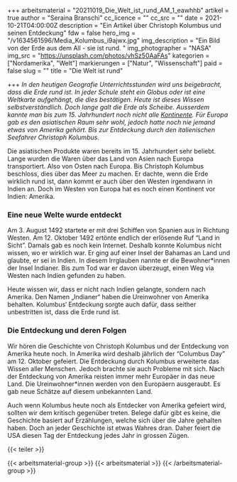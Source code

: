 +++
arbeitsmaterial = "20211019_Die_Welt_ist_rund_AM_1_eawhhb"
artikel = true
author = "Seraina Branschi"
cc_licence = ""
cc_src = ""
date = 2021-10-21T04:00:00Z
description = "Ein Artikel über Christoph Kolumbus und seinen Entdeckung"
fdw = false
hero_img = "/v1634561596/Media_Kolumbus_i9ajwx.jpg"
img_description = "Ein Bild von der Erde aus dem All - sie ist rund. "
img_photographer = "NASA"
img_src = "https://unsplash.com/photos/vhSz50AaFAs"
kategorien = ["Nordamerika", "Welt"]
markierungen = ["Natur", "Wissenschaft"]
paid = false
slug = ""
title = "Die Welt ist rund"

+++
_In den heutigen Geografie Unterrichtsstunden wird uns beigebracht, dass die Erde rund ist. In jeder Schule steht ein Globus oder ist eine Weltkarte aufgehängt, die dies bestätigen. Heute ist dieses Wissen selbstverständlich. Doch lange galt die Erde als Scheibe. Ausserdem kannte man bis zum 15. Jahrhundert noch nicht alle_ [_Kontinente_](https://www.chinderzytig.ch/)_. Für Europa gab es den asiatischen Raum sehr wohl, jedoch hatte noch nie jemand etwas von Amerika gehört. Bis zur Entdeckung durch den italienischen Seefahrer Christoph Kolumbus._

Die asiatischen Produkte waren bereits im 15. Jahrhundert sehr beliebt. Lange wurden die Waren über das Land von Asien nach Europa transportiert. Also von Osten nach Europa. Bis Christoph Kolumbus beschloss, dies über das Meer zu machen. Er dachte, wenn die Erde wirklich rund ist, dann kommt er auch über den Westen irgendwann in Indien an. Doch im Westen von Europa hat es noch einen Kontinent vor Indien: Amerika.

### Eine neue Welte wurde entdeckt

Am 3. August 1492 startete er mit drei Schiffen von Spanien aus in Richtung Westen. Am 12. Oktober 1492 ertönte endlich der erlösende Ruf “Land in Sicht”. Damals gab es noch kein Internet. Deshalb konnte Kolumbus nicht wissen, wo er wirklich war. Er ging auf einer Insel der Bahamas an Land und glaubte, er sei in Indien. In diesem Irrglauben nannte er die Bewohner*innen der Insel Indianer. Bis zum Tod war er davon überzeugt, einen Weg via Westen nach Indien gefunden zu haben.

Heute wissen wir, dass er nicht nach Indien gelangte, sondern nach Amerika. Den Namen „Indianer“ haben die Ureinwohner von Amerika behalten. Kolumbus‘ Entdeckung sorgte auch dafür, dass seither unbestritten ist, dass die Erde rund ist.

### Die Entdeckung und deren Folgen

Wir hören die Geschichte von Christoph Kolumbus und der Entdeckung von Amerika heute noch. In Amerika wird deshalb jährlich der “Columbus Day” am 12. Oktober gefeiert. Die Entdeckung durch Kolumbus erweiterte das Wissen aller Menschen. Jedoch brachte sie auch Probleme mit sich. Nach der Entdeckung von Amerika reisten immer mehr Europäer in das neue Land. Die Ureinwohner*innen werden von den Europäern ausgeraubt. Es gab neue Schätze auf diesem unbekannten Land.

Auch wenn Kolumbus heute noch als Entdecker von Amerika gefeiert wird, sollten wir dem kritisch gegenüber treten. Belege dafür gibt es keine, die Geschichte basiert auf Erzählungen, welche sich über die Jahre gehalten haben. Doch an jeder Geschichte ist etwas Wahres dran. Daher feiert die USA diesen Tag der Entdeckung jedes Jahr in grossen Zügen.

{{< teiler >}}

{{< arbeitsmaterial-group >}}
{{< arbeitsmaterial >}}
{{< /arbeitsmaterial-group >}}